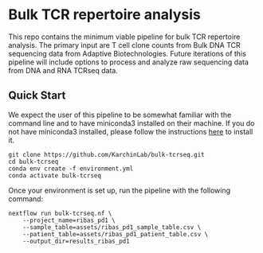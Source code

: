 # Bulk TCR repertoire analysis

This repo contains the minimum viable pipeline for bulk TCR repertoire analysis.
The primary input are T cell clone counts from Bulk DNA TCR sequencing data from
Adaptive Biotechnologies. Future iterations of this pipeline will include 
options to process and analyze raw sequencing data from DNA and RNA TCRseq data. 

## Quick Start

We expect the user of this pipeline to be somewhat familiar with the command line and to have miniconda3 installed on 
their machine. If you do not have miniconda3 installed, please follow the instructions [here](https://docs.conda.io/en/latest/miniconda.html) 
to install it.

```
git clone https://github.com/KarchinLab/bulk-tcrseq.git
cd bulk-tcrseq
conda env create -f environment.yml
conda activate bulk-tcrseq
```

Once your environment is set up, run the pipeline with the following command:

```
nextflow run bulk-tcrseq.nf \
    --project_name=ribas_pd1 \
    --sample_table=assets/ribas_pd1_sample_table.csv \
    --patient_table=assets/ribas_pd1_patient_table.csv \
    --output_dir=results_ribas_pd1 
```